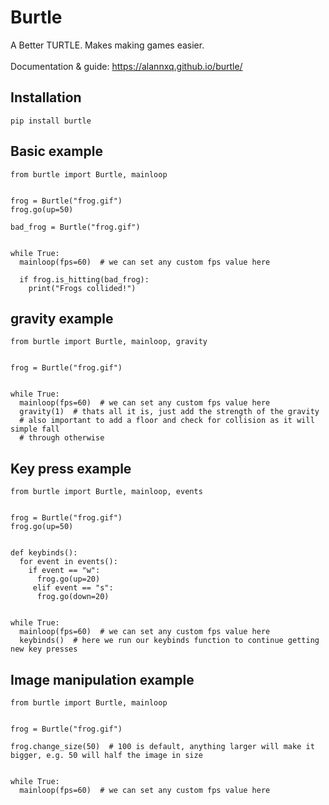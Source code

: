 # Burtle

A Better TURTLE. Makes making games easier. <br><br>
Documentation & guide: https://alannxq.github.io/burtle/

## Installation

```Py
pip install burtle
```

## Basic example

```Py
from burtle import Burtle, mainloop


frog = Burtle("frog.gif")
frog.go(up=50)

bad_frog = Burtle("frog.gif")


while True:
  mainloop(fps=60)  # we can set any custom fps value here
  
  if frog.is_hitting(bad_frog):
    print("Frogs collided!")

```

## gravity example

```Py
from burtle import Burtle, mainloop, gravity


frog = Burtle("frog.gif")


while True:
  mainloop(fps=60)  # we can set any custom fps value here
  gravity(1)  # thats all it is, just add the strength of the gravity
  # also important to add a floor and check for collision as it will simple fall
  # through otherwise

```

## Key press example

```Py
from burtle import Burtle, mainloop, events


frog = Burtle("frog.gif")
frog.go(up=50)


def keybinds():
  for event in events():
    if event == "w":
      frog.go(up=20)
     elif event == "s":
      frog.go(down=20)
      

while True:
  mainloop(fps=60)  # we can set any custom fps value here
  keybinds()  # here we run our keybinds function to continue getting new key presses

```

## Image manipulation example

```Py
from burtle import Burtle, mainloop


frog = Burtle("frog.gif")

frog.change_size(50)  # 100 is default, anything larger will make it bigger, e.g. 50 will half the image in size
      

while True:
  mainloop(fps=60)  # we can set any custom fps value here
```

